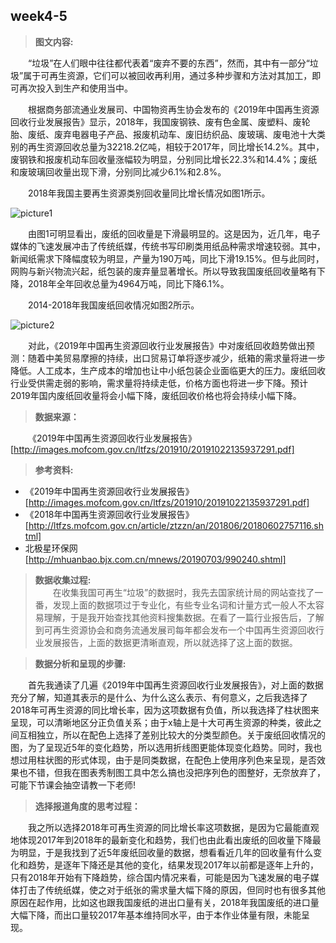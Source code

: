 ## week4-5
> __图文内容:__

&emsp;&emsp;“垃圾”在人们眼中往往都代表着“废弃不要的东西”，然而，其中有一部分“垃圾”属于可再生资源，它们可以被回收再利用，通过多种步骤和方法对其加工，即可再次投入到生产和使用当中。

&emsp;&emsp;根据商务部流通业发展司、中国物资再生协会发布的《2019年中国再生资源回收行业发展报告》显示，2018年，我国废钢铁、废有色金属、废塑料、废轮胎、废纸、废弃电器电子产品、报废机动车、废旧纺织品、废玻璃、废电池十大类别的再生资源回收总量为32218.2亿吨，相较于2017年，同比增长14.2%。其中，废钢铁和报废机动车回收量涨幅较为明显，分别同比增长22.3%和14.4%；废纸和废玻璃回收量出现下滑，分别同比减少6.1%和2.8%。

&emsp;&emsp;2018年我国主要再生资源类别回收量同比增长情况如图1所示。

![picture1](https://github.com/lhz837540397/homework/blob/master/picture1.jpg)

&emsp;&emsp;由图1可明显看出，废纸的回收量是下滑最明显的。这是因为，近几年，电子媒体的飞速发展冲击了传统纸媒，传统书写印刷类用纸品种需求增速较弱。其中，新闻纸需求下降幅度较为明显，产量为190万吨，同比下滑19.15%。但与此同时，网购与新兴物流兴起，纸包装的废弃量显著增长。所以导致我国废纸回收量略有下降，2018年全年回收总量为4964万吨，同比下降6.1%。

&emsp;&emsp;2014-2018年我国废纸回收情况如图2所示。

![picture2](https://github.com/lhz837540397/homework/blob/master/picture2.jpg)

&emsp;&emsp;对此，《2019年中国再生资源回收行业发展报告》中对废纸回收趋势做出预测：随着中美贸易摩擦的持续，出口贸易订单将逐步减少，纸箱的需求量将进一步降低。人工成本，生产成本的增加也让中小纸包装企业面临更大的压力。废纸回收行业受供需走弱的影响，需求量将持续走低，价格方面也将进一步下降。预计2019年国内废纸回收量将会小幅下降，废纸回收价格也将会持续小幅下降。

> __数据来源：__

&emsp;&emsp;《2019年中国再生资源回收行业发展报告》
[http://images.mofcom.gov.cn/ltfzs/201910/20191022135937291.pdf]

> __参考资料:__

* 《2019年中国再生资源回收行业发展报告》
[http://images.mofcom.gov.cn/ltfzs/201910/20191022135937291.pdf]
* 《2018年中国再生资源回收行业发展报告》
[http://ltfzs.mofcom.gov.cn/article/ztzzn/an/201806/20180602757116.shtml]
* 北极星环保网
[http://mhuanbao.bjx.com.cn/mnews/20190703/990240.shtml]

> __数据收集过程:__  
&emsp;&emsp;在收集我国可再生“垃圾”的数据时，我先去国家统计局的网站查找了一番，发现上面的数据项过于专业化，有些专业名词和计量方式一般人不太容易理解，于是我开始查找其他资料搜集数据。在看了一篇行业报告后，了解到可再生资源协会和商务流通发展司每年都会发布一个中国再生资源回收行业发展报告，上面的数据更清晰直观，所以就选择了这上面的数据。

> __数据分析和呈现的步骤:__

&emsp;&emsp;首先我通读了几遍《2019年中国再生资源回收行业发展报告》，对上面的数据充分了解，知道其表示的是什么、为什么这么表示、有何意义，之后我选择了2018年可再生资源的同比增长率，因为这项数据有负值，所以我选择了柱状图来呈现，可以清晰地区分正负值关系；由于x轴上是十大可再生资源的种类，彼此之间互相独立，所以在配色上选择了差别比较大的分类型颜色。关于废纸回收情况的图，为了呈现近5年的变化趋势，所以选用折线图更能体现变化趋势。同时，我也想过用柱状图的形式体现，由于是同类数据，在配色上使用序列色来呈现，是否效果也不错，但我在图表秀制图工具中怎么搞也没把序列色的图整好，无奈放弃了，可能下节课会抽空请教一下老师!

> __选择报道角度的思考过程：__

&emsp;&emsp;我之所以选择2018年可再生资源的同比增长率这项数据，是因为它最能直观地体现2017年到2018年的最新变化和趋势，我们也由此看出废纸的回收量下降最为明显，于是我找到了近5年废纸回收量的数据，想看看近几年的回收量有什么变化和趋势，是逐年下降还是其他的变化，结果发现2017年以前都是逐年上升的，只有2018年开始有下降趋势，综合国内情况来看，可能是因为飞速发展的电子媒体打击了传统纸媒，使之对于纸张的需求量大幅下降的原因，但同时也有很多其他原因在起作用，比如这也跟我国废纸的进出口量有关，2018年我国废纸的进口量大幅下降，而出口量较2017年基本维持同水平，由于本作业体量有限，未能呈现。

